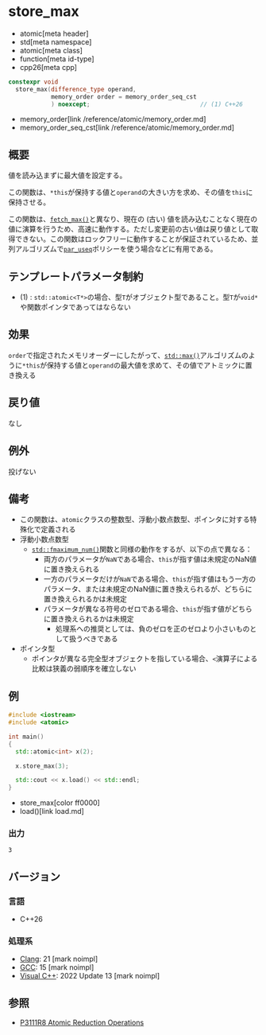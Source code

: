# store_max
* atomic[meta header]
* std[meta namespace]
* atomic[meta class]
* function[meta id-type]
* cpp26[meta cpp]

```cpp
constexpr void
  store_max(difference_type operand,
            memory_order order = memory_order_seq_cst
            ) noexcept;                               // (1) C++26
```
* memory_order[link /reference/atomic/memory_order.md]
* memory_order_seq_cst[link /reference/atomic/memory_order.md]

## 概要
値を読み込まずに最大値を設定する。

この関数は、`*this`が保持する値と`operand`の大きい方を求め、その値を`this`に保持させる。

この関数は、[`fetch_max()`](fetch_max.md)と異なり、現在の (古い) 値を読み込むことなく現在の値に演算を行うため、高速に動作する。ただし変更前の古い値は戻り値として取得できない。この関数はロックフリーに動作することが保証されているため、並列アルゴリズムで[`par_useq`](/reference/execution/execution/execution_policy.md)ポリシーを使う場合などに有用である。


## テンプレートパラメータ制約
- (1) : `std::atomic<T*>`の場合、型`T`がオブジェクト型であること。型`T`が`void*`や関数ポインタであってはならない


## 効果
`order`で指定されたメモリオーダーにしたがって、[`std::max()`](/reference/algorithm/max.md)アルゴリズムのように`*this`が保持する値と`operand`の最大値を求めて、その値でアトミックに置き換える


## 戻り値
なし


## 例外
投げない


## 備考
- この関数は、`atomic`クラスの整数型、浮動小数点数型、ポインタに対する特殊化で定義される
- 浮動小数点数型
    - [`std::fmaximum_num()`](/reference/cmath/fmaximum_num.md)関数と同様の動作をするが、以下の点で異なる：
        - 両方のパラメータが`NaN`である場合、`this`が指す値は未規定のNaN値に置き換えられる
        - 一方のパラメータだけが`NaN`である場合、`this`が指す値はもう一方のパラメータ、または未規定のNaN値に置き換えられるが、どちらに置き換えられるかは未規定
        - パラメータが異なる符号のゼロである場合、`this`が指す値がどちらに置き換えられるかは未規定
            - 処理系への推奨としては、負のゼロを正のゼロより小さいものとして扱うべきである
- ポインタ型
    - ポインタが異なる完全型オブジェクトを指している場合、`<`演算子による比較は狭義の弱順序を確立しない


## 例
```cpp example
#include <iostream>
#include <atomic>

int main()
{
  std::atomic<int> x(2);

  x.store_max(3);

  std::cout << x.load() << std::endl;
}
```
* store_max[color ff0000]
* load()[link load.md]

### 出力
```
3
```

## バージョン
### 言語
- C++26

### 処理系
- [Clang](/implementation.md#clang): 21 [mark noimpl]
- [GCC](/implementation.md#gcc): 15 [mark noimpl]
- [Visual C++](/implementation.md#visual_cpp): 2022 Update 13 [mark noimpl]


## 参照
- [P3111R8 Atomic Reduction Operations](https://open-std.org/jtc1/sc22/wg21/docs/papers/2025/p3111r8.html)